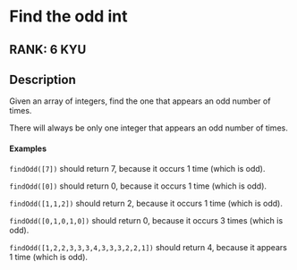 # Find the odd int

## RANK: 6 KYU

## Description

Given an array of integers, find the one that appears an odd number of times.

There will always be only one integer that appears an odd number of times.

#### Examples

`findOdd([7])` should return 7, because it occurs 1 time (which is odd).

`findOdd([0])` should return 0, because it occurs 1 time (which is odd).

`findOdd([1,1,2])` should return 2, because it occurs 1 time (which is odd).

`findOdd([0,1,0,1,0])` should return 0, because it occurs 3 times (which is odd).

`findOdd([1,2,2,3,3,3,4,3,3,3,2,2,1])` should return 4, because it appears 1 time (which is odd).
